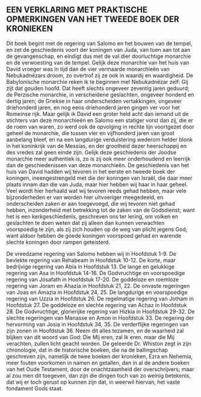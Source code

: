 ## EEN VERKLARING MET PRAKTISCHE OPMERKINGEN VAN HET TWEEDE BOEK DER KRONIEKEN

Dit boek begint met de regering van Salomo en het bouwen van de tempel, en zet de geschiedenis voort der koningen van Juda, van toen aan tot aan de gevangenschap, en eindigt dus met de val dier doorluchtige monarchie en de verwoesting van de tempel. Gelijk deze monarchie van het huis van David vroeger was in tijd dan de vier vermaarde monarchieën van Nebukadnézars droom, zo overtrof zij ze ook in waardij en waardigheid. De Babylonische monarchie reken ik te beginnen met Nebukadnézar zelf: Gij zijt dat gouden hoofd. Dat heeft slechts ongeveer zeventig jaren geduurd; de Perzische monarchie, in verscheidene geslachten, ongeveer honderd en dertig jaren; de Griekse in haar onderscheiden vertakkingen, ongeveer driehonderd jaren, en nog eens driehonderd jaren gingen ver voor het Romeinse rijk. 
Maar gelijk ik David een groter held acht dan iemand uit de stichters van deze monarchieën en Salomo een statiger vorst dan zij, die er de roem van waren, zo werd ook de opvolging in rechte lijn voortgezet door geheel de monarchie, die tussen vier en vijfhonderd jaren van groot aanbelang bleef, en na een langdurige verduistering wederom helder blonk in het koninkrijk van de Messias, en der grootheid dezer heerschappij en des vredes zal geen einde zijn. Gelijk deze geschiedenis der Joodse monarchie meer authentiek is, zo is zij ook meer onderhoudend en leerrijk dan de geschiedenissen van deze monarchieën. 
De geschiedenis van het huis van David hadden wij tevoren in het eerste en tweede boek der koningen, ineengestrengeld met die der koningen van Israël, die daar meer plaats innam dan die van Juda; maar hier hebben wij haar in haar geheel. Veel wordt hier herhaald wat wij tevoren reeds gehad hebben, maar vele bijzonderheden er van worden hier uitvoeriger meegedeeld, en onderscheiden zaken er aan toegevoegd, die wij tevoren niet gehad hebben, inzonderheid met betrekking tot de zaken van de Godsdienst; want het is een kerkgeschiedenis, geschreven ons ter lering, om volken en geslachten te doen weten dat zij alleen dan kunnen verwachten voorspoedig te zijn, als zij zich houden op de weg van plicht jegens God; want aldoor hebben de goede koningen voorspoed gehad en warende slechte koningen door rampen geteisterd. 

De vreedzame regering van Salomo hebben wij in Hoofdstuk 1-9. De bevlekte regering van Rehabeam in Hoofdstuk 10-12. De korte, maar bedrijvige regering van Abia in Hoofdstuk 13. De lange en gelukkige regering van Asa in Hoofdstuk 14-16. De Godvruchtige en voorspoedige regering van Jósafath in Hoofdstuk 17-20. De goddeloze en roemloze regering van Joram en Ahazia in Hoofdstuk 21, 22. De onvaste regeringen van Joas en Amazia in Hoofdstuk 24, 25. De langdurige en voorspoedige regering van Uzzia in Hoofdstuk 26. De regelmatige regering van Jotham in Hoofdstuk 27. De goddeloze en slechte regering van Achaz in Hoofdstuk 28. De Godvruchtige, glorierijke regering van Hizkia in Hoofdstuk 29-32. De slechte regeringen van Manasse en Amon in Hoofdstuk 33. De regering der hervorming van Josia in Hoofdstuk 34, 35. De verderflijke regeringen van zijn zonen in Hoofdstuk 36. Neem dit alles tezamen, en de waarheid zal blijken van dit woord van God: Die Mij eren, zal Ik eren, maar die Mij verachten, zullen licht geacht worden. 
De geleerde Dr. Whiston zegt in zijn chronologie, dat in de historische boeken, die na de ballingschap geschreven zijn, namelijk de twee boeken der kronieken, Ezra en Nehemia, meer fouten voorkomen in namen en getallen, dan in al de andere boeken van het Oude Testament, door de onachtzaamheid der overschrijvers; maar al zou men dit toegeven, dan zijn die dingen toch van zo weinig betekenis, dat wij er toch gerust op kunnen zijn dat, in weerwil hiervan, het vaste fondament Gods staat. 


